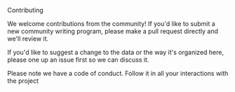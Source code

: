 Contributing

We welcome contributions from the community! If you'd like to submit a new community writing program, please make a pull request directly and we'll review it.

If you'd like to suggest a change to the data or the way it's organized here, please one up an issue first so we can discuss it.

Please note we have a code of conduct. Follow it in all your interactions with the project
